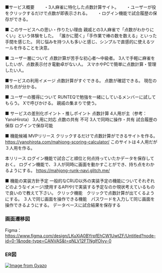 ■サービス概要　　
・3人麻雀に特化した点数計算サイト。　　
・ユーザーが役をクリックするだけで点数が即表示される。　　
・ログイン機能で試合履歴の保存ができる。

■ このサービスへの思い・作りたい理由
親戚との3人麻雀で「点数がわかりにくい」という体験をした。
「誰かに聞く」「手作業で棒の数を数える」といった手間を感じた。
同じ悩みを持つ人も多いと感じ、シンプルで直感的に使えるツールを作ることを決意。

■ ユーザー層について
点数計算が苦手な初心者〜中級者。
3人で手軽に麻雀をしたいが、点数表示付き電動卓がない人。
スマホやPCで簡単に点数計算・管理したい人。

■サービスの利用イメージ
点数計算がすぐできる。
点数が確認できる。
現在の持ち点が分かる。

■ ユーザーの獲得について
RUNTEQで勉強を一緒にしているメンバーに試してもらう。
Xで呼びかける。
親戚の集まりで使う。

■ サービスの差別化ポイント・推しポイント
点数計算	4人用が主（参考：YanoHirota）	3人用に対応
点数の共有	不可	3人で同時に操作・共有
試合履歴の保存	ログインで保存可能

■ 機能候補
MVPリリース
クリックするだけで点数計算ができるサイトを作る。
https://yanohirota.com/mahjong-scoring-calculator/
このサイトは４人用だが３人用を作る。

本リリース
ログイン機能で試合ごと順位と何点持っていたかデータを保存しておく。
ログイン機能で、３人が同時に画面を動かすことができ、持ち点をわかるようにする。
https://mahjong-runk-navi.glitch.me/

■ 機能の実装方針予定
一般的なCRUD以外の実装予定の機能についてそれぞれどのようなイメージ(使用するAPIや)で実装する予定なのか現状考えているもので良いので教えて下さい。
クリック機能　クリックで点数計算が出てくるようにする。
３人で同じ画面を操作できる機能　パスワードを入力して同じ画面を操作できるようにする。
データベースに試合結果を保存する

### 画面遷移図
Figma：https://www.figma.com/design/LKuXiA0BYrpfEhCW1UwtZF/Untitled?node-id=0-1&node-type=CANVAS&t=qNLV12FTNgIfOIyy-0

### ER図
[![Image from Gyazo](https://i.gyazo.com/344145391bd605d3f23036e32ce3ac49.png)](https://gyazo.com/344145391bd605d3f23036e32ce3ac49)
